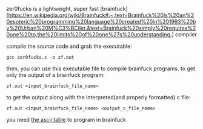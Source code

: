 zer0fucks is a lightweight, super fast [brainfuck][https://en.wikipedia.org/wiki/Brainfuck#:~:text=Brainfuck%20is%20an%20esoteric%20programming%20language%20created%20in%201993%20by%20Urban%20M%C3%BCller.&text=Brainfuck%20simply%20requires%20one%20to,the%20limits%20of%20one%27s%20understanding.] compiler

compile the source code and grab the executable:

    gcc zer0fucks.c -o zf.out

then, you can use this executable file to compile brainfuck programs. to get only the output of a brainfuck program:

    zf.out <input_brainfuck_file_name>

to get the output along with the interpreted(and properly formatted) c file:

    zf.out <input_brainfuck_file_name> <output_c_file_name>

you need [the ascii table](https://www.cs.cmu.edu/~pattis/15-1XX/common/handouts/ascii.html) to program in brainfuck
